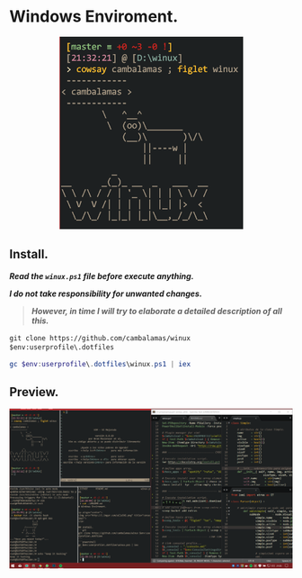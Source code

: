 # Windows Enviroment.

<p align="center"> <img src="logo.png"> </p>

## Install.

***Read the `winux.ps1` file before execute anything.***

***I do not take responsibility for unwanted changes.***

> ***However, in time I will try to elaborate a detailed description of all this.***

```git
git clone https://github.com/cambalamas/winux $env:userprofile\.dotfiles
```
```powershell
gc $env:userprofile\.dotfiles\winux.ps1 | iex
```

## Preview.

<p align="center"> <img src="screen.png"> </p>

